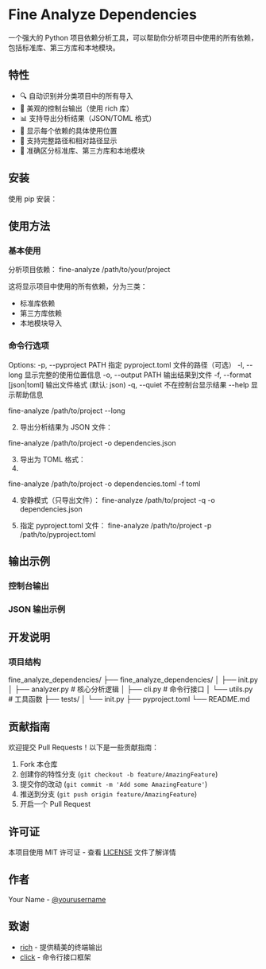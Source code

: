 # Fine Analyze Dependencies

一个强大的 Python 项目依赖分析工具，可以帮助你分析项目中使用的所有依赖，包括标准库、第三方库和本地模块。

## 特性

- 🔍 自动识别并分类项目中的所有导入
- 🎨 美观的控制台输出（使用 rich 库）
- 📊 支持导出分析结果（JSON/TOML 格式）
- 🔗 显示每个依赖的具体使用位置
- 📝 支持完整路径和相对路径显示
- 🎯 准确区分标准库、第三方库和本地模块

## 安装

使用 pip 安装：


## 使用方法

### 基本使用

分析项目依赖：
    fine-analyze /path/to/your/project


这将显示项目中使用的所有依赖，分为三类：
- 标准库依赖
- 第三方库依赖
- 本地模块导入

### 命令行选项

Options:
-p, --pyproject PATH 指定 pyproject.toml 文件的路径（可选）
-l, --long 显示完整的使用位置信息
-o, --output PATH 输出结果到文件
-f, --format [json|toml] 输出文件格式 (默认: json)
-q, --quiet 不在控制台显示结果
--help 显示帮助信息

fine-analyze /path/to/project --long

2. 导出分析结果为 JSON 文件：

fine-analyze /path/to/project -o dependencies.json

3. 导出为 TOML 格式：
4. 
fine-analyze /path/to/project -o dependencies.toml -f toml

4. 安静模式（只导出文件）：
fine-analyze /path/to/project -q -o dependencies.json

5. 指定 pyproject.toml 文件：
fine-analyze /path/to/project -p /path/to/pyproject.toml


## 输出示例

### 控制台输出

### JSON 输出示例



## 开发说明

### 项目结构


fine_analyze_dependencies/
├── fine_analyze_dependencies/
│ ├── init.py
│ ├── analyzer.py # 核心分析逻辑
│ ├── cli.py # 命令行接口
│ └── utils.py # 工具函数
├── tests/
│ └── init.py
├── pyproject.toml
└── README.md



## 贡献指南

欢迎提交 Pull Requests！以下是一些贡献指南：

1. Fork 本仓库
2. 创建你的特性分支 (`git checkout -b feature/AmazingFeature`)
3. 提交你的改动 (`git commit -m 'Add some AmazingFeature'`)
4. 推送到分支 (`git push origin feature/AmazingFeature`)
5. 开启一个 Pull Request

## 许可证

本项目使用 MIT 许可证 - 查看 [LICENSE](LICENSE) 文件了解详情

## 作者

Your Name - [@yourusername](https://github.com/yourusername)

## 致谢

- [rich](https://github.com/Textualize/rich) - 提供精美的终端输出
- [click](https://click.palletsprojects.com/) - 命令行接口框架
